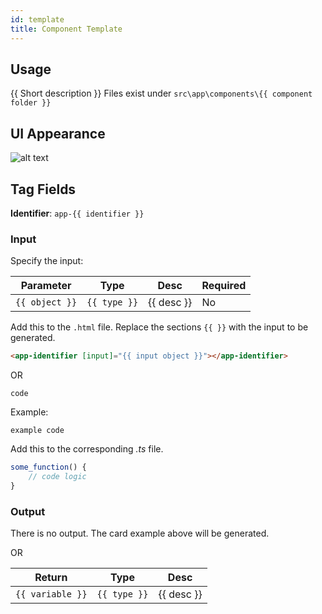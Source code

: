 ```yaml
---
id: template
title: Component Template
---
```


## Usage

{{ Short description }} Files exist under `src\app\components\{{ component folder }}`

## UI Appearance

![alt text](../static/img/examples/image.PNG "{{ Component Snapshot }}")

## Tag Fields

**Identifier**: `app-{{ identifier }}`

### Input

Specify the input:

| Parameter      | Type         | Desc       | Required |
| -------------- | ------------ | ---------- | -------- |
| `{{ object }}` | `{{ type }}` | {{ desc }} | No       |

Add this to the `.html` file. Replace the sections `{{ }}` with the input to be generated.

```html
<app-identifier [input]="{{ input object }}"></app-identifier>
```

OR

```
code
```

Example:

```
example code
```

Add this to the corresponding _.ts_ file.

```javascript
some_function() {
    // code logic
}
```

### Output

There is no output. The card example above will be generated.

OR

| Return           | Type         | Desc       |
| ---------------- | ------------ | ---------- |
| `{{ variable }}` | `{{ type }}` | {{ desc }} |
